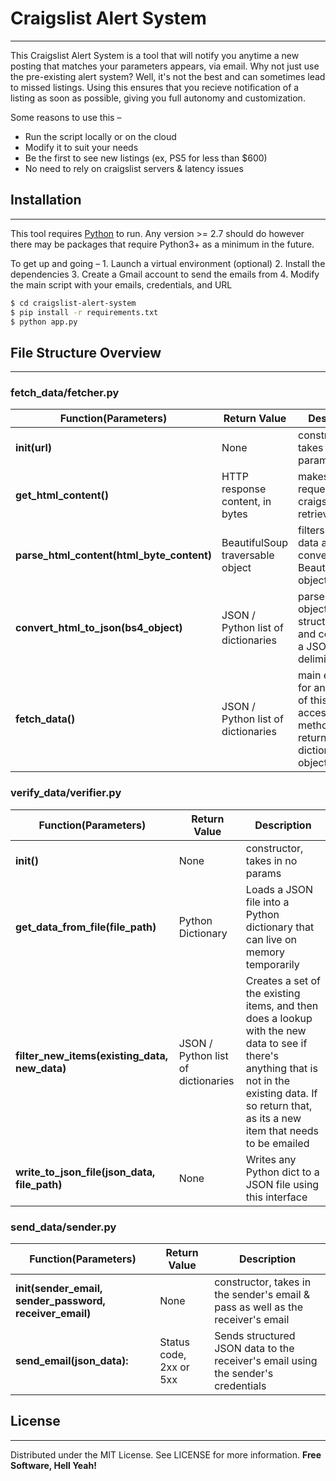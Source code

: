 # Craigslist Alert System
__________________________________

This Craigslist Alert System is a tool that will notify you anytime a new posting that matches your parameters appears, via email. Why not just use the pre-existing alert system? Well, it's not the best and can sometimes lead to missed listings. Using this ensures that you recieve notification of a listing as soon as possible, giving you full autonomy and customization. 

Some reasons to use this –

  - Run the script locally or on the cloud
  - Modify it to suit your needs
  - Be the first to see new listings (ex, PS5 for less than $600)
  - No need to rely on craigslist servers & latency issues

## Installation
__________________________________

This tool requires [Python](https://python.org/) to run. Any version >= 2.7 should do however there may be packages that require Python3+ as a minimum in the future.

To get up and going –
    1. Launch a virtual environment (optional)
    2. Install the dependencies
    3. Create a Gmail account to send the emails from
    4. Modify the main script with your emails, credentials, and URL
    
```sh
$ cd craigslist-alert-system
$ pip install -r requirements.txt
$ python app.py
```

## File Structure Overview
__________________________________

### fetch_data/fetcher.py 
| Function(Parameters) | Return Value | Description |
| ------ | ------ | ------ |
| **init(url)** | None | constructor, takes in URL as param |
| **get_html_content()** | HTTP response content, in bytes | makes an HTTP request to craigslist.org to retrieve HTML |
| **parse_html_content(html_byte_content)** | BeautifulSoup traversable object |filters HTML for data and converts to a BeautifulSoup object |
| **convert_html_to_json(bs4_object)** | JSON / Python list of dictionaries |parses BS4 object for structured data and converts to a JSON delimited object |
| **fetch_data()** | JSON / Python list of dictionaries | main entry point for an instance of this class, accesses self methods to return a dictionary/JSON object of data |

### verify_data/verifier.py
| Function(Parameters) | Return Value | Description |
| ------ | ------ | ------ |
| **init()** | None | constructor, takes in no params |
| **get_data_from_file(file_path)** | Python Dictionary | Loads a JSON file into a Python dictionary that can live on memory temporarily |
| **filter_new_items(existing_data, new_data)** | JSON / Python list of dictionaries | Creates a set of the existing items, and then does a lookup with the new data to see if there's anything that is not in the existing data. If so return that, as its a new item that needs to be emailed |
| **write_to_json_file(json_data, file_path)** | None | Writes any Python dict to a JSON file using this interface |

### send_data/sender.py
| Function(Parameters) | Return Value | Description |
| ------ | ------ | ------ |
| **init(sender_email, sender_password, receiver_email)** | None | constructor, takes in the sender's email & pass as well as the receiver's email |
| **send_email(json_data):** | Status code, 2xx or 5xx | Sends structured JSON data to the receiver's email using the sender's credentials |

## License
__________________________________

Distributed under the MIT License. See LICENSE for more information.
**Free Software, Hell Yeah!**



